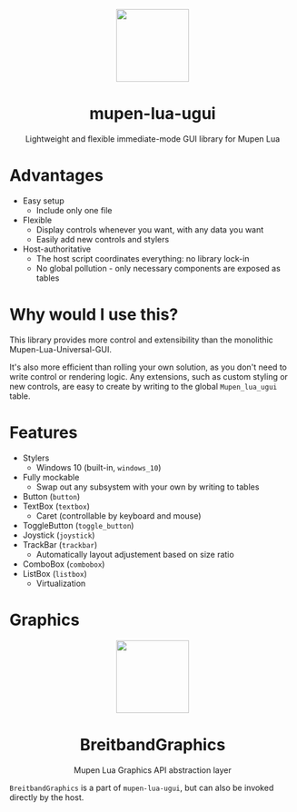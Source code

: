 <p align="center">
  <img width="128" align="center" src="https://github.com/Aurumaker72/mupen-lua-ugui/assets/48759429/cfc1beec-ba7e-4000-a845-a479ed80e780">
</p>


<h1 align="center">
  mupen-lua-ugui
</h1>
<p align="center">
  Lightweight and flexible immediate-mode GUI library for Mupen Lua
</p>


# Advantages

- Easy setup
  - Include only one file
- Flexible
  - Display controls whenever you want, with any data you want
  - Easily add new controls and stylers
- Host-authoritative
  - The host script coordinates everything: no library lock-in
  - No global pollution - only necessary components are exposed as tables
  
  
# Why would I use this?

This library provides more control and extensibility than the monolithic Mupen-Lua-Universal-GUI.

It's also more efficient than rolling your own solution, as you don't need to write control or rendering logic.
Any extensions, such as custom styling or new controls, are easy to create by writing to the global `Mupen_lua_ugui` table.

# Features

- Stylers
  - Windows 10 (built-in, `windows_10`)
- Fully mockable
  - Swap out any subsystem with your own by writing to tables 
- Button (`button`)
- TextBox (`textbox`)
  - Caret (controllable by keyboard and mouse)
- ToggleButton (`toggle_button`)
- Joystick (`joystick`)
- TrackBar (`trackbar`)
  - Automatically layout adjustement based on size ratio 
- ComboBox (`combobox`) 
- ListBox (`listbox`)
  - Virtualization

# Graphics

<p align="center">
    <img width="128" align="center" src="https://user-images.githubusercontent.com/48759429/211370337-f5ce87e7-75de-4339-8ebd-401585a5f9f3.png">
</p>
<h1 align="center">
  BreitbandGraphics
</h1>
<p align="center">
  Mupen Lua Graphics API abstraction layer
</p>

`BreitbandGraphics` is a part of `mupen-lua-ugui`, but can also be invoked directly by the host.
